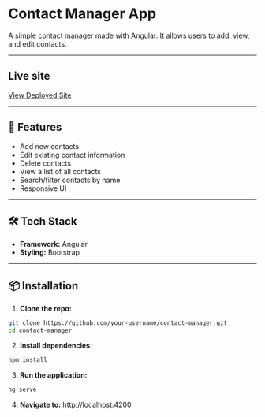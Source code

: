 # Contact Manager App

A simple contact manager made with Angular. It allows users to add, view, and edit contacts.

---

## Live site

[View Deployed Site](https://ethan-phillips26.github.io/angular-contact-manager/)

---

## 🚀 Features

- Add new contacts
- Edit existing contact information
- Delete contacts
- View a list of all contacts
- Search/filter contacts by name
- Responsive UI

---

## 🛠️ Tech Stack

- **Framework:** Angular
- **Styling:** Bootstrap
  
---

## 📦 Installation

1. **Clone the repo:**

  ```bash
  git clone https://github.com/your-username/contact-manager.git
  cd contact-manager
  ```

2. **Install dependencies:**

  ```bash
  npm install
  ```

3. **Run the application:**
  ```bash
  ng serve
  ```

4. **Navigate to:** http://localhost:4200


   
